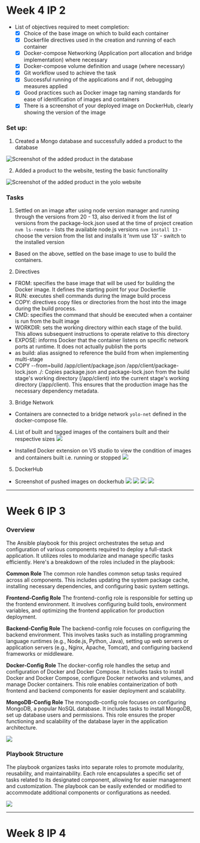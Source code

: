 # Week 4 IP 2
- List of objectives required to meet completion:
  - [x] Choice of the base image on which to build each container
  - [x] Dockerfile directives used in the creation and running of each container
  - [x] Docker-compose Networking (Application port allocation and bridge implementation) where necessary
  - [x] Docker-compose volume definition and usage (where necessary)
  - [x] Git workflow used to achieve the task
  - [x] Successful running of the applications and if not, debugging measures applied
  - [x] Good practices such as Docker image tag naming standards for ease of identification of images and containers
  - [x] There is a screenshot of your deployed image on DockerHub, clearly showing the version of the image

 ### Set up:
1. Created a Mongo database and successfully added a product to the database

![Screenshot of the added product in the database](assets/dbproduct.png)

2. Added a product to the website, testing the basic functionality

![Screenshot of the added product in the yolo website](assets/webproduct.png)

### Tasks
1. Settled on an image after using node version manager and running through the versions from 20 - 13, also derived it from the list of versions from the package-lock.json used at the time of project creation
`nvm ls-remote` - lists the available node.js versions
`nvm install 13` - choose the version from the list and installs it
'nvm use 13' - switch to the installed version
- Based on the above, settled on the base image to use to build the containers.

2. Directives
- FROM: specifies the base image that will be used for building the Docker image. It defines the starting point for your Dockerfile
- RUN: executes shell commands during the image build process
- COPY:  directives copy files or directories from the host into the image during the build process.
- CMD: specifies the command that should be executed when a container is run from the built image
- WORKDIR: sets the working directory within each stage of the build. This allows subsequent instructions to operate relative to this directory
- EXPOSE: informs Docker that the container listens on specific network ports at runtime. It does not actually publish the ports
- as build: alias assigned to reference the build from when implementing multi-stage
- COPY --from=build /app/client/package.json /app/client/package-lock.json ./: Copies package.json and package-lock.json from the build stage's working directory (/app/client) into the current stage's working directory (/app/client). This ensures that the production image has the necessary dependency metadata.

3. Bridge Network
- Containers are connected to a bridge network `yolo-net` defined in the docker-compose file.

4. List of built and tagged images of the containers built and their respective sizes
![](/assets/listofimages.png)
- Installed Docker extension on VS studio to view the condition of images and containers built i.e. running or stopped
![](assets/runningcontainers.png)

5. DockerHub
- Screenshot of pushed images on dockerhub
![](assets/imagespushedtohub.png)
![](assets/tag1.png)
![](assets/tag2.png)
![](assets/mugproduct.png)

---

# Week 6 IP 3
### Overview
The Ansible playbook for this project orchestrates the setup and configuration of various components required to deploy a full-stack application. It utilizes roles to modularize and manage specific tasks efficiently. Here's a breakdown of the roles included in the playbook:

**Common Role**
The common role handles common setup tasks required across all components. This includes updating the system package cache, installing necessary dependencies, and configuring basic system settings.

**Frontend-Config Role**
The frontend-config role is responsible for setting up the frontend environment. It involves configuring build tools, environment variables, and optimizing the frontend application for production deployment.

**Backend-Config Role**
The backend-config role focuses on configuring the backend environment. This involves tasks such as installing programming language runtimes (e.g., Node.js, Python, Java), setting up web servers or application servers (e.g., Nginx, Apache, Tomcat), and configuring backend frameworks or middleware.

**Docker-Config Role**
The docker-config role handles the setup and configuration of Docker and Docker Compose. It includes tasks to install Docker and Docker Compose, configure Docker networks and volumes, and manage Docker containers. This role enables containerization of both frontend and backend components for easier deployment and scalability.

**MongoDB-Config Role**
The mongodb-config role focuses on configuring MongoDB, a popular NoSQL database. It includes tasks to install MongoDB, set up database users and permissions. This role ensures the proper functioning and scalability of the database layer in the application architecture.

![](assets/runningplaybook.png)

### Playbook Structure
The playbook organizes tasks into separate roles to promote modularity, reusability, and maintainability. Each role encapsulates a specific set of tasks related to its designated component, allowing for easier management and customization. The playbook can be easily extended or modified to accommodate additional components or configurations as needed.

![](assets/vagrantrun.png)

---

# Week 8 IP 4

